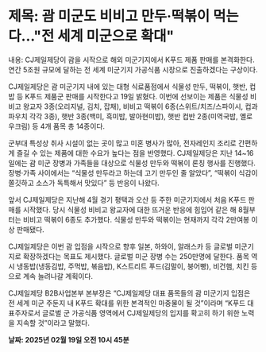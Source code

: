 # **제목: 괌 미군도 비비고 만두·떡볶이 먹는다…"전 세계 미군으로 확대"**

  내용: CJ제일제당이 괌을 시작으로 해외 미군기지에서 K푸드 제품 판매를 본격화한다. 연간 5조원 규모에 달하는 전 세계 미군기지 가공식품 시장으로 진출하겠다는 구상이다.

CJ제일제당은 괌 미군기지 내에 있는 대형 식료품점에서 식물성 만두, 떡볶이, 햇반, 컵밥 등 K푸드 제품군 판매를 시작한다고 19일 밝혔다. 이번에 선보이는 제품은 식물성 비비고 왕교자 3종(오리지널, 김치, 잡채), 비비고 떡볶이 6종(스위트/치즈/스파이시, 컵과 파우치 각각 3종), 햇반 3종(백미, 흑미밥, 발아현미밥), 햇반 컵반 2종(미역국밥, 옐로우크림) 등 4개 품목 총 14종이다.

군부대 특성상 취사 시설이 없는 곳이 많고 미혼 병사가 많아, 전자레인지 조리로 간편하게 즐길 수 있는 제품에 대한 수요가 높다는 점을 반영했다. CJ제일제당은 지난 14~16일에는 괌 미군 장병과 가족들을 대상으로 식물성 만두와 떡볶이 론칭 행사를 진행했다. 장병·가족 사이에서는 “식물성 만두라고 하는데 고기 만두인 줄 알았다”, “떡볶이 식감이 쫄깃하고 소스가 독특해서 맛있다” 등 반응이 나왔다.

앞서 CJ제일제당은 지난해 4월 경기 평택과 오산 등 주한 미군기지에서 처음 K푸드 판매를 시작했다. 당시 식물성 비비고 왕교자에 대한 뜨거운 반응에 힘입어 같은 해 8월부터는 비비고 떡볶이 6종도 추가했다. 식물성 만두와 떡볶이는 현재까지 각각 2만여봉 이상 판매됐다.

CJ제일제당은 이번 괌 입점을 시작으로 향후 일본, 하와이, 알래스카 등 글로벌 미군기지로 확장하겠다는 목표도 제시했다. 글로벌 미군 장병 수는 250만명에 달한다. 품목 역시 냉동밥(냉동김밥, 주먹밥, 볶음밥), K스트리트 푸드(김말이, 붕어빵), 비건햄, 치킨 등으로 계속 늘려나갈 계획이다.

CJ제일제당 B2B사업본부 본부장은 “CJ제일제당 대표 품목들의 괌 미군기지 입점은 전 세계 미군 주둔지 내 K푸드 확대를 위한 본격적인 마중물이 될 것”이라며 “K푸드 대표주자로서 글로벌 군 가공식품 영역에서 CJ제일제당의 입지를 확고히 하기 위한 노력을 지속할 것”이라고 말했다.

  **날짜: 2025년 02월 19일 오전 10시 45분**